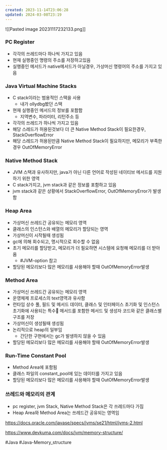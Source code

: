 ```yaml
---
created: 2023-11-14T23:06:28
updated: 2024-03-08T23:19
---
```

![[Pasted image 20231117232133.png]]
### PC Register
- 각각의 쓰레드마다 하나씩 가지고 있음
- 현재 실행중인 명령의 주소를 저장하고있음
- 실행중인 메서드가 native메서드가 아닐경우, 가상머신 명령어의 주소를 가지고 있음
### Java Virtual Machine Stacks
- C stack이라는 범용적인 스택을 사용
	- 내가 ollydbg봤던 스택
- 현재 실행중인 메서드의 정보를 포함함
	- 지역변수, 파라미터, 리턴주소 등
- 각각의 쓰레드가 하나씩 가지고 있음
- 해당 스레드가 허용된것보다 더 큰 Native Method Stack이 필요한경우, StackOverflowError
- 해당 스레드가 허용된만큼 Native Method Stack이 필요하지만, 메모리가 부족한 경우 OutOfMemoryError
### Native Method Stack
- JVM 스택과 유사하지만, java가 아닌 다른 언어로 작성된 네이티브 메서드를 지원하기 위한 영역
- C stack가지고, jvm stack과 같은 정보를 포함하고 있음
- jvm stack과 같은 상황에서 StackOverflowError, OutOfMemoryError가 발생함
### Heap Area
- 가상머신 쓰레드간 공유되는 메모리 영역
- 클래스의 인스턴스와 배열의 메모리가 할당되는 영역
- 가상머신이 시작될때 생성됨
- gc에 의해 회수되고, 명시적으로 회수할 수 없음
- 초기 메모리를 할당받고, 메모리가 더 필요하면 시스템에 요청해 메모리를 더 받아옴
	- #JVM-option 참고
- 할당된 메모리보다 많은 메모리를 사용해야 할때 OutOfMemoryError발생
### Method Area
- 가상머신 쓰레드간 공유되는 메모리 영역
- 운영체제 프로세스의 text영역과 유사함
- 런타임 상수 풀, 필드 및 메서드 데이터, 클래스 및 인터페이스 초기화 및 인스턴스 초기화에 사용되는 특수 메서드를 포함한 메서드 및 생성자 코드와 같은 클래스별 구조를 저장
- 가상머신이 생성될때 생성됨
- 논리적으로 heap의 일부임
	- 간단한 구현에서는 gc가 발생하지 않을 수 있음
- 할당된 메모리보다 많은 메모리를 사용해야 할때 OutOfMemoryError발생
### Run-Time Constant Pool
- Method Area에 포함됨
- 클래스 파일의 constant_pool에 있는 데이터를 가지고 있음
- 할당된 메모리보다 많은 메모리를 사용해야 할때 OutOfMemoryError발생
### 쓰레드와 메모리의 관계
- pc register, jvm Stack, Native Method Stack은 각 쓰레드마다 가짐
- Heap Area와 Method Area는 쓰레드간 공유되는 영역임


https://docs.oracle.com/javase/specs/jvms/se21/html/jvms-2.html

https://www.devkuma.com/docs/jvm/memory-structure/

#Java 
#Java-Memory_structure